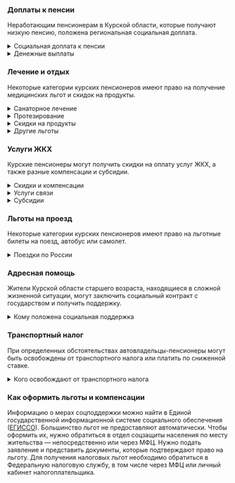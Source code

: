### Доплаты к пенсии
Неработающим пенсионерам в Курской области, которые получают низкую пенсию, положена региональная социальная доплата. 
<details>
<summary>Социальная доплата к пенсии</summary>

В Курской области региональный прожиточный минимум пенсионера не превышает общефедеральный. Поэтому неработающим пенсионерам с низким размером пенсии производится федеральная социальная доплата к пенсии до прожиточного минимума пенсионера в РФ. В 2021 году эта сумма [составляет]( https://pfr.gov.ru/grazhdanam/pensionres/soc_doplata/~7905) 10 022 рубля. Для назначения указанной выплаты необходимо обращаться в территориальное отделение Пенсионного фонда (ПФР) по месту жительства.     
</details>
<details>
<summary>Денежные выплаты</summary>

Если пенсионер относится к льготной категории, он имеет право на ежемесячную денежную выплату (ЕДВ), которая регулярно индексируется.
В Курской области ЕДВ для ветеранов труда — 562,11 рубля, для тружеников тыла — 843,19 рубля.  Реабилитированным лицам платят 984,94 рубля, а пострадавшим от репрессий пенсионерам — 928,78 рубля. Участники разминирования территории Курской области в 1943–1948 годах могут рассчитывать на 2188,19 рубля. А «дети войны» (то есть те, кто родился с 1 января 1928 года по 31 декабря 1945 года) ежегодно получают выплату ко Дню Победы, в 2021 году она будет 1557 рублей. 
</details>

### Лечение и отдых
Некоторые категории курских пенсионеров имеют право на получение медицинских льгот и скидок на продукты.  
<details>
<summary>Санаторное лечение</summary>

У курских реабилитированных и пострадавших от репрессий пенсионеров есть право на первоочередное получение путёвок в санатории. 
</details>
<details>
<summary>Протезирование </summary>

Курских тружеников тыла, реабилитированных лиц, а также пенсионеров, пострадавших от репрессий, государство обеспечивает протезами (кроме зубных) и протезно-ортопедическими изделиями. 
</details>
<details>
<summary>Скидки на продукты</summary>

Курские труженики тыла, несовершеннолетние узники фашизма и блокадники, реабилитированные и пострадавшие от репрессий, участники Великой Отечественной войны (ВОВ) и разминирования Курской области, инвалиды ВОВ и боевых действий могут купить со скидкой 40% продовольственные товары из [специального перечня]( https://docs.cntd.ru/document/908004497). Продаются они в магазинах «Ветеран» (или других местах — по решению областных властей). От этой льготы можно отказаться и получать вместо неё ежемесячную денежную компенсацию.
</details>
<details>
<summary>Другие льготы</summary>

Труженики тыла, реабилитированные, пострадавшие от политических репрессий пенсионеры и «дети войны» имею право на внеочередной приём в дома-интернаты для престарелых и инвалидов и учреждения соцобслуживания. 
</details>


### Услуги ЖКХ
Курские пенсионеры могут получить скидки на оплату услуг ЖКХ, а также разные компенсации и субсидии. 
<details>
<summary>Скидки и компенсации</summary>

Ветераны труда, реабилитированные и пострадавшие от политических репрессий могут рассчитывать на 50-процентную компенсацию оплаты жилого помещения и коммунальных услуг, а также капремонта. При этом в Костромской области есть месячный лимит по компенсации оплаты ЖКУ: для ветеранов труда компенсация может быть не меньше 84 рублей, но не больше 450 рублей. Труженикам тыла компенсируют от 93 до 320 рублей, а реабилитированным и пострадавшим от репрессий — от 127 и 232 до 400 рублей (соответственно).
Одиноких неработающих пенсионеров по достижении 70 лет освобождают от взносов на капремонт на 50%, а с 80-летнего возраста они вообще не платят за капремонт. Льгота распространяется и на граждан этого возраста, если семья состоит из неработающих пенсионеров (от 60 лет — мужчины и от 55 лет — женщины) или инвалидов I и II групп. 
</details>
<details>
<summary>Услуги связи</summary>

Реабилитированные и пострадавшие от репрессий граждане имеют право на внеочередную установку телефона. Расходы на это государство компенсирует полностью.
</details>
<details>
<summary>Субсидии</summary>

Пенсионерам положена субсидия на оплату услуг ЖКХ при расходах на «коммуналку» 22% совокупного дохода семьи. 
</details>

### Льготы на проезд
Некоторые категории курских пенсионеров имеют право на льготные билеты на поезд, автобус или самолет. 
<details>
<summary>Поездки по России</summary>

Реабилитированным курянам раз в год [полностью компенсируют]( https://docs.cntd.ru/document/908002217) проезд железнодорожным транспортом по России — туда и обратно. В частности, им должны вернуть стоимость билетов (кроме вагонов повышенной комфортности) и комплекта постельного белья. Если льготник предпочитает путешествовать на самолёте или автобусом, ему возместят затраты и на такую поездку, но сумма не будет больше стоимости железнодорожных билетов в этом направлении.
</details>

### Адресная помощь
Жители Курской области старшего возраста, находящиеся в сложной жизненной ситуации, могут заключить социальный контракт с государством и получить поддержку.
<details>
<summary>Кому положена социальная поддержка</summary>

Пенсионерам, которые по не зависящим от них причинам оказались в трудной жизненной ситуации, оказывают адресную помощь. Это могут быть денежные выплаты, которые перечислят единовременно или будут переводить каждый месяц в течение определённого периода. Также нуждающимся пенсионерам с доходом меньше одного прожиточного минимума могут выдавать одежду и обувь, лекарства, покупать продукты и организовывать уход. 
С пенсионерами, которые получают адресную помощь, может быть заключён социальный контракт. 
</details>

### Транспортный налог
При определенных обстоятельствах автовладельцы-пенсионеры могут быть освобождены от транспортного налога или платить по сниженной ставке. 
<details>
<summary>Кого освобождают от транспортного налога</summary>

Транспортный налог не платят Герои СССР и РФ, награждённые орденом Славы трёх степеней, инвалиды, ветераны боевых действий, пострадавшие от радиации, а также владельцы транспорта с электродвигателями. 
В Курской области все категории льготников, а также мужчины старше 60 лет, а женщины — 55 лет [освобождены]( https://www.nalog.ru/rn77/service/tax/d1113326/) от транспортного налога на легковые автомобили отечественного производства, а также на автомобили марки «ЗАЗ», «Таврия» и «ЛуАЗ» до 100 л. с. и отечественные мотоциклы. При мощности автомобиля от 100 до 150 л. с. налог они платят, но по льготной ставке: 10 рублей за 1 л. с.
</details>


### Как оформить льготы и компенсации

Информацию о мерах соцподдержки можно найти в Единой государственной информационной системе социального обеспечения ([ЕГИССО]( http://egisso.ru/site/client/#/)). Большинство льгот не предоставляют автоматически. Чтобы оформить их, нужно обратиться в отдел соцзащиты населения по месту жительства — непосредственно или через МФЦ. Нужно подать заявление и представить документы, которые подтверждают право на льготу. Для получения налоговых льгот необходимо обратиться в Федеральную налоговую службу, в том числе через МФЦ или личный кабинет налогоплательщика.









